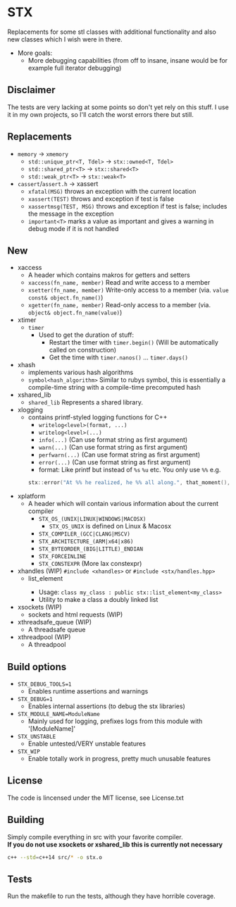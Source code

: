# STX

Replacements for some stl classes with additional functionality and also new classes which I wish were in there.

- More goals:
	- More debugging capabilities (from off to insane, insane would be for example full iterator debugging)

## Disclaimer
The tests are very lacking at some points so don't yet rely on this stuff.
I use it in my own projects, so I'll catch the worst errors there but still.

## Replacements
- `memory` -> `xmemory`
	- `std::unique_ptr<T, Tdel>` -> `stx::owned<T, Tdel>`
	- `std::shared_ptr<T>` -> `stx::shared<T>`
	- `std::weak_ptr<T>`   -> `stx::weak<T>`
- `cassert`/`assert.h` -> xassert
	- `xfatal(MSG)` throws an exception with the current location
	- `xassert(TEST)` throws and exception if test is false
	- `xassertmsg(TEST, MSG)` throws and exception if test is false; includes the message in the exception
	- `important<T>` marks a value as important and gives a warning in debug mode if it is not handled

## New
- xaccess
	- A header which contains makros for getters and setters
	- `xaccess(fn_name, member)` Read and write access to a member
	- `xsetter(fn_name, member)` Write-only access to a member (via. `value const& object.fn_name()`)
	- `xgetter(fn_name, member)` Read-only access to a member (via. `object& object.fn_name(value)`)
- xtimer
	- `timer`
		- Used to get the duration of stuff:
			- Restart the timer with `timer.begin()` (Will be automatically called on construction)
			- Get the time with `timer.nanos()` ... `timer.days()`
- xhash
	- implements various hash algorithms
	- `symbol<hash_algorithm>` Similar to rubys symbol, this is essentially a compile-time string with a compile-time precomputed hash
- xshared_lib
	- `shared_lib` Represents a shared library.
- xlogging
	- contains printf-styled logging functions for C++
		- `writelog<level>(format, ...)`
		- `writelog<level>(...)`
		- `info(...)` (Can use format string as first argument)
		- `warn(...)` (Can use format string as first argument)
		- `perfwarn(...)` (Can use format string as first argument)
		- `error(...)` (Can use format string as first argument)
		- format: Like printf but instead of `%s` `%u` etc. You only use `%%` e.g.
		```C++
		stx::error("At %% he realized, he %% all along.", that_moment(), "followed the nullptr");
		```
- xplatform
	- A header which will contain various information about the current compiler
		- `STX_OS_(UNIX|LINUX|WINDOWS|MACOSX)`
			- `STX_OS_UNIX` is defined on Linux & Macosx
		- `STX_COMPILER_(GCC|CLANG|MSCV)`
		- `STX_ARCHITECTURE_(ARM|x64|x86)`
		- `STX_BYTEORDER_(BIG|LITTLE)_ENDIAN`
		- `STX_FORCEINLINE`
		- `STX_CONSTEXPR` (More lax constexpr)
- xhandles (WIP) `#include <xhandles>` or `#include <stx/handles.hpp>`
	- list_element<T>
		- Usage: `class my_class : public stx::list_element<my_class>`
		- Utility to make a class a doubly linked list
- xsockets (WIP)
	- sockets and html requests (WIP)
- xthreadsafe_queue (WIP)
	- A threadsafe queue
- xthreadpool (WIP)
	- A threadpool

## Build options
- `STX_DEBUG_TOOLS=1`
	- Enables runtime assertions and warnings
- `STX_DEBUG=1`
	- Enables internal assertions (to debug the stx libraries)
- `STX_MODULE_NAME=ModuleName`
	- Mainly used for logging, prefixes logs from this module with '[ModuleName]'
- `STX_UNSTABLE`
	- Enable untested/VERY unstable features
- `STX_WIP`
	- Enable totally work in progress, pretty much unusable features

## License
The code is lincensed under the MIT license, see License.txt

## Building

Simply compile everything in src with your favorite compiler.<br>
**If you do not use xsockets or xshared_lib this is currently not necessary**
```bash
c++ --std=c++14 src/* -o stx.o
```

## Tests
Run the makefile to run the tests, although they have horrible coverage.
